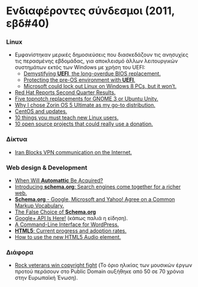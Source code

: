 <!-- -
Title: Ενδιαφέροντες σύνδεσμοι (2011, εβδ#40)
Author: Marios Zindilis
First Published: 2011-10-08
- -->

Ενδιαφέροντες σύνδεσμοι (2011, εβδ#40)
======================================

<h3>Linux</h3>
<ul><li>Εμφανίστηκαν μερικές δημοσιεύσεις που διασκεδάζουν τις ανησυχίες τις περασμένης εβδομάδας, για αποκλεισμό άλλων λειτουργικών συστημάτων εκτός των Windows με χρήση του UEFI:<ul><li><a href="http://www.extremetech.com/computing/96985-demystifying-uefi-the-long-overdue-bios-replacement">Demystifying <strong>UEFI</strong>, the long-overdue BIOS replacement.</a></li>
<li><a href="http://blogs.msdn.com/b/b8/archive/2011/09/22/protecting-the-pre-os-environment-with-uefi.aspx">Protecting the pre-OS environment with <strong>UEFI</strong>.</a></li>
<li><a href="http://www.extremetech.com/computing/96909-microsoft-could-lock-out-linux-on-windows-8-pcs-but-it-wont">Microsoft could lock out Linux on Windows 8 PCs, but it won’t.</a></li></ul></li>
<li><a href="http://finance.yahoo.com/news/Red-Hat-Reports-Second-bw-474607315.html">Red Hat Reports Second Quarter Results.</a></li>
<li><a href="http://www.techrepublic.com/blog/five-apps/five-topnotch-replacements-for-gnome-3-or-ubuntu-unity/1071">Five topnotch replacements for GNOME 3 or Ubuntu Unity.</a></li>
<li><a href="http://www.techrepublic.com/blog/opensource/why-i-chose-zorin-os-5-ultimate-as-my-go-to-distribution/3042">Why I chose Zorin OS 5 Ultimate as my go-to distribution.</a></li>
<li><a href="http://lwn.net/Articles/460791/">CentOS and updates.</a></li>
<li><a href="http://www.techrepublic.com/blog/10things/10-things-you-must-teach-new-linux-users/2756">10 things you must teach new Linux users.</a></li>
<li><a href="http://www.techrepublic.com/blog/10things/10-open-source-projects-that-could-really-use-a-donation/2746">10 open source projects that could really use a donation.</a></li>
</ul>

<h3>Δίκτυα</h3>
<ul><li><a href="http://www.stopfundamentalism.com/index.php?option=com_content&task=view&id=1207">Iran Blocks VPN communication on the Internet.</a></li>
</ul>

<h3>Web design & Development</h3>
<ul><li><a href="http://www.wptavern.com/when-will-automattic-be-acquired">When Will <strong>Automattic</strong> Be Acquired?</a></li>
<li><a href="http://googleblog.blogspot.com/2011/06/introducing-schemaorg-search-engines.html">Introducing <strong>schema.org</strong>: Search engines come together for a richer web.</a></li>
<li><a href="http://www.infoq.com/news/2011/06/Schema-org"><strong>Schema.org</strong> - Google, Microsoft and Yahoo! Agree on a Common Markup Vocabulary.</a></li>
<li><a href="http://manu.sporny.org/2011/false-choice/">The False Choice of <strong>Schema.org</strong></a></li>
<li><a href="http://plusheadlines.com/google-api-is-here/2092/">Google+ API Is Here!</a> (κάπως παλιά η είδηση).</li>
<li><a href="http://scribu.net/wordpress/a-command-line-interface-for-wordpress.html">A Command-Line Interface for WordPress.</a></li>
<li><a href="http://www.techrepublic.com/blog/webmaster/html5-current-progress-and-adoption-rates/651"><strong>HTML5</strong>: Current progress and adoption rates.</a></li>
<li><a href="http://www.techrepublic.com/blog/webmaster/how-to-use-the-new-html5-audio-element/621">How to use the new HTML5 Audio element.</a></li>
</ul>

<h3>Διάφορα</h3>
<ul><li><a href="http://www.bbc.co.uk/news/entertainment-arts-14882146">Rock veterans win copyright fight</a> (Το όριο ηλικίας των μουσικών έργων προτού περάσουν στο Public Domain αυξήθηκε από 50 σε 70 χρόνια στην Ευρωπαϊκή Ένωση).</li>
</ul>
